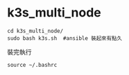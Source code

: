 # k3s_multi_node

```
cd k3s_multi_node/
sudo bash k3s.sh  #ansible 裝起來有點久
```
裝完執行
```
source ~/.bashrc  
```
